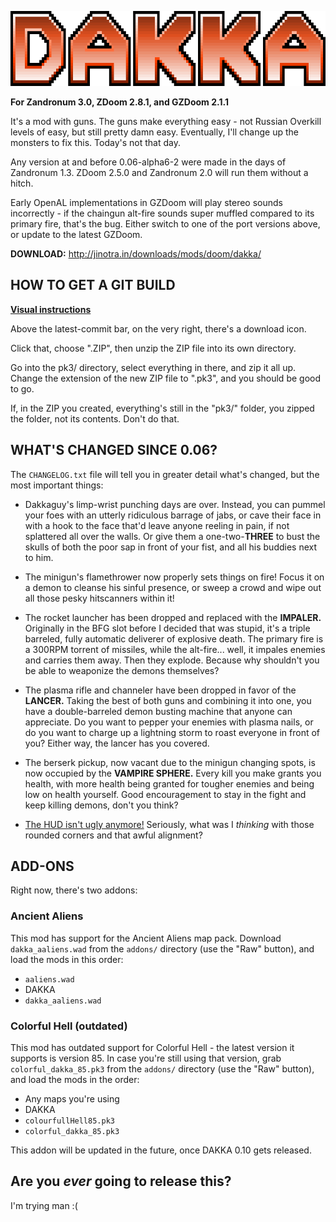 ![DAKKA](/README_logo.png "necessary")

**For Zandronum 3.0, ZDoom 2.8.1, and GZDoom 2.1.1**

It's a mod with guns. The guns make everything easy - not Russian Overkill levels
of easy, but still pretty damn easy. Eventually, I'll change up the monsters to
fix this. Today's not that day.

Any version at and before 0.06-alpha6-2 were made in the days of Zandronum 1.3.
ZDoom 2.5.0 and Zandronum 2.0 will run them without a hitch.

Early OpenAL implementations in GZDoom will play stereo sounds incorrectly - if
the chaingun alt-fire sounds super muffled compared to its primary fire, that's
the bug. Either switch to one of the port versions above, or update to the latest
GZDoom.

**DOWNLOAD:** http://jinotra.in/downloads/mods/doom/dakka/



## HOW TO GET A GIT BUILD

**[Visual instructions](http://jinotra.in/static/downloads/dakkaVids/how2dakkaGit.webm)**

Above the latest-commit bar, on the very right, there's a download icon.

Click that, choose ".ZIP", then unzip the ZIP file into its own directory.

Go into the pk3/ directory, select everything in there, and zip it all up.
Change the extension of the new ZIP file to ".pk3", and you should be good to go.

If, in the ZIP you created, everything's still in the "pk3/" folder, you zipped
the folder, not its contents. Don't do that.



## WHAT'S CHANGED SINCE 0.06?

The `CHANGELOG.txt` file will tell you in greater detail what's changed, but the
most important things:

- Dakkaguy's limp-wrist punching days are over. Instead, you can pummel your foes
  with an utterly ridiculous barrage of jabs, or cave their face in with a hook
  to the face that'd leave anyone reeling in pain, if not splattered all over the
  walls. Or give them a one-two-**THREE** to bust the skulls of both the poor sap
  in front of your fist, and all his buddies next to him.

- The minigun's flamethrower now properly sets things on fire! Focus it on a
  demon to cleanse his sinful presence, or sweep a crowd and wipe out all those
  pesky hitscanners within it!

- The rocket launcher has been dropped and replaced with the **IMPALER.**
  Originally in the BFG slot before I decided that was stupid, it's a triple
  barreled, fully automatic deliverer of explosive death. The primary fire is
  a 300RPM torrent of missiles, while the alt-fire... well, it impales enemies
  and carries them away. Then they explode. Because why shouldn't you be able
  to weaponize the demons themselves?

- The plasma rifle and channeler have been dropped in favor of the **LANCER.**
  Taking the best of both guns and combining it into one, you have a double-barreled
  demon busting machine that anyone can appreciate. Do you want to pepper your
  enemies with plasma nails, or do you want to charge up a lightning storm to
  roast everyone in front of you? Either way, the lancer has you covered.

- The berserk pickup, now vacant due to the minigun changing spots, is now occupied
  by the **VAMPIRE SPHERE.** Every kill you make grants you health, with more
  health being granted for tougher enemies and being low on health yourself.
  Good encouragement to stay in the fight and keep killing demons, don't you think?

- [The HUD isn't ugly anymore!](https://imgur.com/a/VLIrg) Seriously, what was I
  *thinking* with those rounded corners and that awful alignment?



## ADD-ONS

Right now, there's two addons:

### Ancient Aliens

This mod has support for the Ancient Aliens map pack. Download `dakka_aaliens.wad`
from the `addons/` directory (use the "Raw" button), and load the mods in this order:

- `aaliens.wad`
- DAKKA
- `dakka_aaliens.wad`


### Colorful Hell (outdated)

This mod has outdated support for Colorful Hell - the latest version it supports
is version 85. In case you're still using that version, grab `colorful_dakka_85.pk3`
from the `addons/` directory (use the "Raw" button), and load the mods in the order: 

- Any maps you're using
- DAKKA
- `colourfullHell85.pk3`
- `colorful_dakka_85.pk3`

This addon will be updated in the future, once DAKKA 0.10 gets released.



## Are you *ever* going to release this?

I'm trying man :(